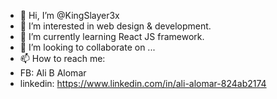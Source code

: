 - 👋 Hi, I’m @KingSlayer3x
- 👀 I’m interested in web design & development. 
- 🌱 I’m currently learning React JS framework. 
- 💞️ I’m looking to collaborate on ...
- 📫 How to reach me:
- FB: Ali B Alomar
- linkedin:
https://www.linkedin.com/in/ali-alomar-824ab2174
<!---
KingSlayer3x/KingSlayer3x is a ✨ special ✨ repository because its `README.md` (this file) appears on your GitHub profile.
You can click the Preview link to take a look at your changes.
--->
